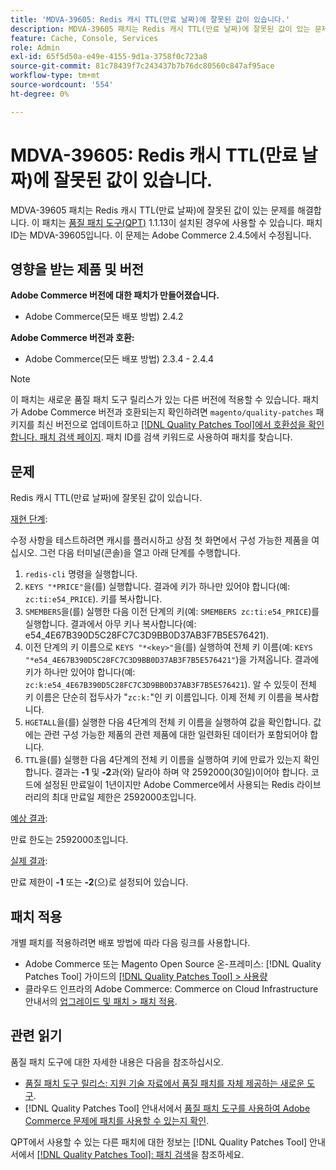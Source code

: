 ```yaml
---
title: 'MDVA-39605: Redis 캐시 TTL(만료 날짜)에 잘못된 값이 있습니다.'
description: MDVA-39605 패치는 Redis 캐시 TTL(만료 날짜)에 잘못된 값이 있는 문제를 해결합니다. 이 패치는 [Quality Patches Tool (QPT)](https://experienceleague.adobe.com/en/docs/commerce-knowledge-base/kb/announcements/commerce-announcements/magento-quality-patches-released-new-tool-to-self-serve-quality-patches) 1.1.13이 설치된 경우 사용할 수 있습니다. 패치 ID는 MDVA-39605입니다. 이 문제는 Adobe Commerce 2.4.5에서 수정됩니다.
feature: Cache, Console, Services
role: Admin
exl-id: 65f5d50a-e49e-4155-9d1a-3758f0c723a8
source-git-commit: 81c78439f7c243437b7b76dc80560c847af95ace
workflow-type: tm+mt
source-wordcount: '554'
ht-degree: 0%

---
```


# MDVA-39605: Redis 캐시 TTL(만료 날짜)에 잘못된 값이 있습니다.

MDVA-39605 패치는 Redis 캐시 TTL(만료 날짜)에 잘못된 값이 있는 문제를 해결합니다. 이 패치는 [품질 패치 도구(QPT)](https://experienceleague.adobe.com/en/docs/commerce-knowledge-base/kb/announcements/commerce-announcements/magento-quality-patches-released-new-tool-to-self-serve-quality-patches) 1.1.13이 설치된 경우에 사용할 수 있습니다. 패치 ID는 MDVA-39605입니다. 이 문제는 Adobe Commerce 2.4.5에서 수정됩니다.

## 영향을 받는 제품 및 버전

**Adobe Commerce 버전에 대한 패치가 만들어졌습니다.**

* Adobe Commerce(모든 배포 방법) 2.4.2

**Adobe Commerce 버전과 호환:**

* Adobe Commerce(모든 배포 방법) 2.3.4 - 2.4.4

>[!NOTE]
>
>이 패치는 새로운 품질 패치 도구 릴리스가 있는 다른 버전에 적용할 수 있습니다. 패치가 Adobe Commerce 버전과 호환되는지 확인하려면 `magento/quality-patches` 패키지를 최신 버전으로 업데이트하고 [[!DNL Quality Patches Tool]에서 호환성을 확인합니다. 패치 검색 페이지](https://experienceleague.adobe.com/en/docs/commerce-knowledge-base/kb/announcements/commerce-announcements/magento-quality-patches-released-new-tool-to-self-serve-quality-patches). 패치 ID를 검색 키워드로 사용하여 패치를 찾습니다.

## 문제

Redis 캐시 TTL(만료 날짜)에 잘못된 값이 있습니다.

<u>재현 단계</u>:

수정 사항을 테스트하려면 캐시를 플러시하고 상점 첫 화면에서 구성 가능한 제품을 여십시오. 그런 다음 터미널(콘솔)을 열고 아래 단계를 수행합니다.

1. `redis-cli` 명령을 실행합니다.
1. `KEYS "*PRICE"`을(를) 실행합니다. 결과에 키가 하나만 있어야 합니다(예: `zc:ti:e54_PRICE`). 키를 복사합니다.
1. `SMEMBERS`을(를) 실행한 다음 이전 단계의 키(예: `SMEMBERS zc:ti:e54_PRICE`)를 실행합니다. 결과에서 아무 키나 복사합니다(예: e54_4E67B390D5C28FC7C3D9BB0D37AB3F7B5E576421).
1. 이전 단계의 키 이름으로 `KEYS "*<key>"`을(를) 실행하여 전체 키 이름(예: `KEYS "*e54_4E67B390D5C28FC7C3D9BB0D37AB3F7B5E576421"`)을 가져옵니다. 결과에 키가 하나만 있어야 합니다(예: `zc:k:e54_4E67B390D5C28FC7C3D9BB0D37AB3F7B5E576421`). 알 수 있듯이 전체 키 이름은 단순히 접두사가 &quot;`zc:k:`&quot;인 키 이름입니다. 이제 전체 키 이름을 복사합니다.
1. `HGETALL`을(를) 실행한 다음 4단계의 전체 키 이름을 실행하여 값을 확인합니다. 값에는 관련 구성 가능한 제품의 관련 제품에 대한 일련화된 데이터가 포함되어야 합니다.
1. `TTL`을(를) 실행한 다음 4단계의 전체 키 이름을 실행하여 키에 만료가 있는지 확인합니다. 결과는 **-1** 및 **-2**&#x200B;과(와) 달라야 하며 약 2592000(30일)이어야 합니다. 코드에 설정된 만료일이 1년이지만 Adobe Commerce에서 사용되는 Redis 라이브러리의 최대 만료일 제한은 2592000초입니다.

<u>예상 결과</u>:

만료 한도는 2592000초입니다.

<u>실제 결과</u>:

만료 제한이 **-1** 또는 **-2**(으)로 설정되어 있습니다.

## 패치 적용

개별 패치를 적용하려면 배포 방법에 따라 다음 링크를 사용합니다.

* Adobe Commerce 또는 Magento Open Source 온-프레미스: [!DNL Quality Patches Tool] 가이드의 [[!DNL Quality Patches Tool] > 사용량](/help/tools/quality-patches-tool/usage.md)
* 클라우드 인프라의 Adobe Commerce: Commerce on Cloud Infrastructure 안내서의 [업그레이드 및 패치 > 패치 적용](https://experienceleague.adobe.com/docs/commerce-cloud-service/user-guide/develop/upgrade/apply-patches.html).

## 관련 읽기

품질 패치 도구에 대한 자세한 내용은 다음을 참조하십시오.

* [품질 패치 도구 릴리스: 지원 기술 자료에서 품질 패치를 자체 제공하는 새로운 도구](https://experienceleague.adobe.com/en/docs/commerce-knowledge-base/kb/announcements/commerce-announcements/magento-quality-patches-released-new-tool-to-self-serve-quality-patches).
* [!DNL Quality Patches Tool] 안내서에서 [품질 패치 도구를 사용하여 Adobe Commerce 문제에 패치를 사용할 수 있는지 확인](/help/tools/quality-patches-tool/patches-available-in-qpt/check-patch-for-magento-issue-with-magento-quality-patches.md).

QPT에서 사용할 수 있는 다른 패치에 대한 정보는 [!DNL Quality Patches Tool] 안내서에서 [[!DNL Quality Patches Tool]: 패치 검색](https://experienceleague.adobe.com/tools/commerce-quality-patches/index.html)을 참조하세요.

